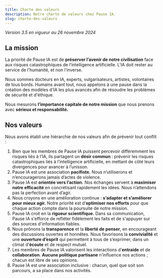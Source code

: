 ```yaml
---
title: Charte des valeurs
description: Notre charte de valeurs chez Pause IA.
slug: charte-des-valeurs
---
```


_Version 3.5 en vigueur au 26 novembre 2024_

## La mission

La priorité de Pause IA est de **préserver l’avenir de notre civilisation** face aux risques catastrophiques de l’intelligence artificielle. L'IA doit rester au service de l'humanité, et non l'inverse.

Nous sommes docteurs en IA, experts, vulgarisateurs, artistes, volontaires de tous bords. Humains avant tout, nous appelons à une pause dans la création des modèles d'IA les plus avancés afin de résoudre les problèmes de sécurité et d'éthique.

Nous mesurons **l’importance capitale de notre mission** que nous prenons avec **sérieux et responsabilité.**

## Nos valeurs

Nous avons établi une hiérarchie de nos valeurs afin de prévenir tout conflit :

1. Bien que les membres de Pause IA puissent percevoir différemment les risques liés à l'IA, ils partagent un **désir commun** : prévenir les risques catastrophiques liés à l’intelligence artificielle, en mettant de côté leurs divergences pour avancer à l’unisson.
2. Pause IA est une association **pacifiste.** Nous n’utiliserons et n’encouragerons jamais d’actes de violence.
3. Pause IA est **orientée vers l’action.** Nos échanges servent à **maximiser notre efficacité** en concrétisant rapidement les idées. Nous n’attendons pas la perfection avant d’agir.
4. Nous croyons en une amélioration continue : **s’adapter et s’améliorer pour mieux agir.** Notre priorité est d’**optimiser nos efforts** pour que chaque action compte dans la poursuite de notre mission.
5. Pause IA croit en la **rigueur scientifique.** Dans sa communication, Pause IA s'efforce de refléter fidèlement les faits et de s'appuyer sur des sources d'information fiables.
6. Nous prônons la **transparence** et la **liberté de penser**, en encourageant des discussions ouvertes et honnêtes. Nous favorisons la **convivialité** et une **ouverture d’esprit** qui permettent à tous de s’exprimer, dans un climat d’**écoute** et de respect mutuel.
7. Les membres de Pause IA valorisent les interactions d’**entraide** et de **collaboration**. **Aucune politique partisane** n’influence nos actions ; chacun est libre de ses opinions.
8. Pause IA est une association inclusive : chacun, quel que soit son parcours, a sa place dans nos activités.
